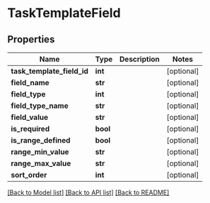 # TaskTemplateField

## Properties
Name | Type | Description | Notes
------------ | ------------- | ------------- | -------------
**task_template_field_id** | **int** |  | [optional] 
**field_name** | **str** |  | [optional] 
**field_type** | **int** |  | [optional] 
**field_type_name** | **str** |  | [optional] 
**field_value** | **str** |  | [optional] 
**is_required** | **bool** |  | [optional] 
**is_range_defined** | **bool** |  | [optional] 
**range_min_value** | **str** |  | [optional] 
**range_max_value** | **str** |  | [optional] 
**sort_order** | **int** |  | [optional] 

[[Back to Model list]](../README.md#documentation-for-models) [[Back to API list]](../README.md#documentation-for-api-endpoints) [[Back to README]](../README.md)

